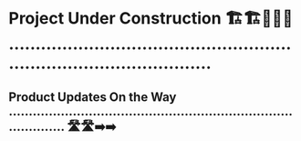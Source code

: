 # Project Under Construction 🏗️🏗️🚧🚧🚧 ...........................................................................................

## Product Updates On the Way ..................................................................................... 🛣️🛣️➡️➡️

